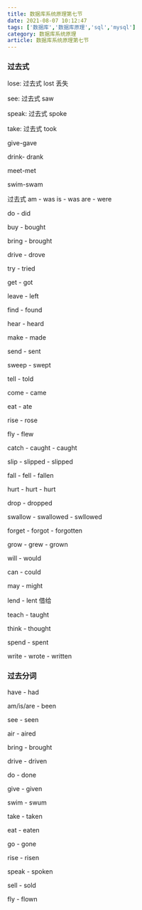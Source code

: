 ```yaml
---
title: 数据库系统原理第七节
date: 2021-08-07 10:12:47
tags: ['数据库','数据库原理','sql','mysql']
category: 数据库系统原理
article: 数据库系统原理第七节
---
```


### 过去式

lose: 过去式 lost 丢失

see: 过去式 saw

speak: 过去式 spoke

take: 过去式 took

give-gave

drink- drank

meet-met

swim-swam

过去式
am - was
is - was
are - were

do - did

buy - bought

bring - brought

drive - drove

try - tried

get - got

leave - left

find - found

hear - heard

make - made

send - sent

sweep - swept

tell - told

come - came

eat - ate

rise - rose

fly - flew

catch - caught - caught

slip - slipped - slipped

fall - fell - fallen

hurt - hurt - hurt

drop - dropped

swallow - swallowed - swllowed

forget - forgot - forgotten

grow - grew - grown

will - would

can - could

may - might

lend - lent 借给

teach - taught 

think - thought

spend - spent

write - wrote - written

### 过去分词

have - had

am/is/are - been

see - seen

air - aired

bring - brought

drive - driven

do - done

give - given

swim - swum

take - taken

eat - eaten

go - gone

rise - risen

speak - spoken

sell - sold

fly - flown